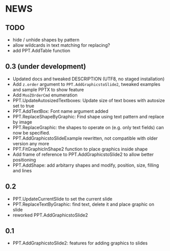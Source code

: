 # NEWS

## TODO

* hide / unhide shapes by pattern
* allow wildcards in text matching for replacing?
* add PPT.AddTable function

## 0.3 (under development)

* Updated docs and tweaked DESCRIPTION (UTF8, no staged installation)
* Add `z.order` argument to `PPT.AddGraphicstoSlide2`, tweaked examples and sample PPTX 
  to show feature
* Add `MsoZOrderCmd` enumeration
* PPT.UpdateAutosizedTextboxes: Update size of text boxes with autosize set to true
* PPT.AddTextBox: Font name argument added
* PPT.ReplaceShapeByGraphic: Find shape using text pattern and replace by image
* PPT.ReplaceGraphic: the shapes to operate on (e.g. only text fields) can now be specified.
* PPT.AddGraphicstoSlideExample rewritten, not compatible with older version any more
* PPT.FitGraphicInShape2 function to place graphics inside shape
* Add frame of reference to PPT.AddGraphicstoSlide2 to allow better positioning
* PPT.AddShape: add arbitarry shapes and modify, position, size, filling and lines

## 0.2

* PPT.UpdateCurrentSlide to set the current slide
* PPT.ReplaceTextByGraphic: find text, delete it and place graphic on slide
* reworked PPT.AddGraphicstoSlide2

## 0.1

* PPT.AddGraphicstoSlide2: features for adding graphics to slides
